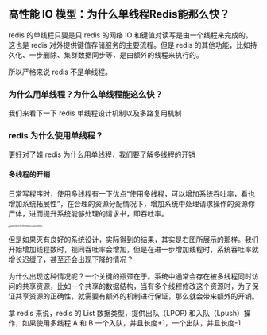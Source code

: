 ## 高性能 IO 模型：为什么单线程Redis能那么快？

redis 的单线程只要是只 redis 的网络 IO 和键值对读写是由一个线程来完成的，这也是 redis 对外提供键值存储服务的主要流程。但是 redis 的其他功能，比如持久化、一步删除、集群数据同步等，是由额外的线程来执行的。

所以严格来说 redis 不是单线程。

### 为什么用单线程？为什么单线程能这么快？

我们来看下一下 redis 单线程设计机制以及多路复用机制

### redis 为什么使用单线程？

更好对了姐 redis 为什么用单线程，我们要了解多线程的开销

#### 多线程的开销

日常写程序时，使用多线程有一下优点“使用多线程，可以增加系统吞吐率，看也增加系统拓展性”，在合理的资源分配情况下，增加系统中处理请求操作的资源你尸体，进而提升系统能够处理的请求书，即吞吐率。

<img src="/Users/tiechenglong/Library/Caches/BaiduMacHi/Share/images/ab9a384d70578236800ceaa8e58ff45c.jpeg" alt="ab9a384d70578236800ceaa8e58ff45c" style="zoom:25%;" />



但是如果灭有良好的系统设计，实际得到的结果，其实是右图所展示的那样。我们开始增加线程数时，视同吞吐率会增加，但是在进一步增加线程时，系统吞吐率就增长迟缓了，甚至还会出现下降的情况？

为什么出现这种情况呢？一个关键的瓶颈在于。系统中通常会存在被多线程同时访问的共享资源，比如一个共享的数据结构，当有多个线程修改这个资源时，为了保证共享资源的正确性，就需要有额外的机制进行保证，那么就会带来额外的开销。

拿 redis 来说，redis 的 List 数据类型，提供出队（LPOP) 和入队（Lpush）操作，如果使用多线程 A 和 B 一个入队，并且长度+1，一个出队，并且长度-1
